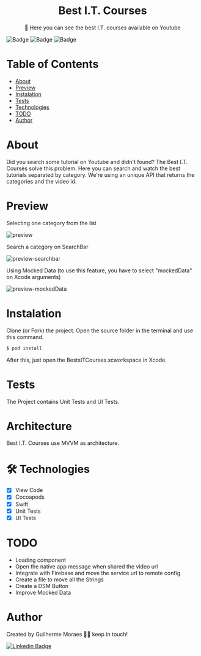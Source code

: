 <h1 align="center">Best I.T. Courses</h1>
<p align="center">🚀 Here you can see the best I.T. courses available on Youtube</p>

![Badge](https://app.bitrise.io/app/98d0bb642023f938/status.svg?token=lLqk7199PJxR8ov6pEa9JQ&branch=master) 
![Badge](https://img.shields.io/github/issues/guigarcia96/BestsITCourses) 
![Badge](https://img.shields.io/cocoapods/p/youtube-ios-player-helper)


Table of Contents
=================
<!--ts-->
   * [About](#about)
   * [Preview](#preview)
   * [Instalation](#instalation)
   * [Tests](#tests)
   * [Technologies](#technologies)
   * [TODO](#todo)
   * [Author](#author)
<!--te-->

About 
============

Did you search some tutorial on Youtube and didn't found? The Best I.T. Courses solve this problem. Here you can search and watch the best tutorials separated by category.
We're using an unique API that returns the categories and the video id. 

Preview 
============

Selecting one category from the list


![preview](https://user-images.githubusercontent.com/22078132/145829908-4d7c7706-7ccc-44d7-9c6f-7157fb53e125.gif)


Search a category on SearchBar


![preview-searchbar](https://user-images.githubusercontent.com/22078132/145831644-2999afb4-cfa3-4d5c-b76a-a252c94c623c.gif)


Using Mocked Data (to use this feature, you have to select "mockedData" on Xcode arguments)

![preview-mockedData](https://user-images.githubusercontent.com/22078132/145833130-01ee6d7d-4a38-4e66-81b9-cab96a933537.gif)


Instalation
============

Clone (or Fork) the project. Open the source folder in the terminal and use this command.

```bash
$ pod install
```
After this, just open the BestsITCourses.xcworkspace in Xcode.

Tests
============
The Project contains Unit Tests and UI Tests.

Architecture
============
Best I.T. Courses use MVVM as architecture.

🛠 Technologies
============

- [x] View Code
- [x] Cocoapods
- [x] Swift
- [x] Unit Tests
- [x] UI Tests

 TODO
============

- Loading component
- Open the native app message when shared the video url
- Integrate with Firebase and move the service url to remote config
- Create a file to move all the Strings 
- Create a DSM Button
- Improve Mocked Data

Author
============

Created by Guilherme Moraes 👋🏽 keep in touch!

[![Linkedin Badge](https://img.shields.io/badge/-Guilherme-blue?style=flat-square&logo=Linkedin&logoColor=white&link=https://www.linkedin.com/in/ggarciamoraes/)](https://www.linkedin.com/in/ggarciamoraes/) 


